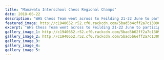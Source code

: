 ```yaml
---
title: "Manawatu Interschool Chess Regional Champs"
date: 2018-06-22
description: "WHS Chess Team went across to Feilding 21-22 June to participate in the Manawatu Interschool Chess Regional Champs..."
featured_image: http://c1940652.r52.cf0.rackcdn.com/5bad5b4cff2a7c13090001ad/Manawatu-interschool-reg-22-june-2018.jpg
excerpt: "WHS Chess Team went across to Feilding 21-22 June to participate in the Manawatu Interschool Chess Regional Championships."
gallery_image_1: http://c1940652.r52.cf0.rackcdn.com/5bad5b62ff2a7c13090001af/Manawatu-interschool-reg-22-june-2018-no-2.jpg
gallery_image_2: http://c1940652.r52.cf0.rackcdn.com/5bad5b6eff2a7c13090001b1/Manawatu-Interschool-champs-fielding-logo-June-2018.jpg
gallery_image_3: 
gallery_image_4: 
gallery_image_5: 
---
```

